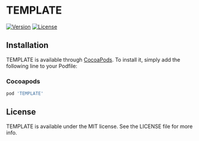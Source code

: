 # TEMPLATE

[![Version](https://img.shields.io/cocoapods/v/TEMPLATE.svg?style=flat)](https://cocoapods.org/pods/TEMPLATE)
[![License](https://img.shields.io/cocoapods/l/TEMPLATE.svg?style=flat)](https://cocoapods.org/pods/TEMPLATE)
<!-- [![Carthage compatible](https://img.shields.io/badge/Carthage-compatible-4BC51D.svg?style=flat)](https://github.com/Carthage/Carthage) -->
<!-- [![Platform](https://img.shields.io/cocoapods/p/OverlayContainer.svg?style=flat)](https://cocoapods.org/pods/OverlayContainer) -->
<!-- [![Build Status](https://api.travis-ci.org/applidium/TEMPLATE.svg?branch=master)](https://travis-ci.org/applidium/TEMPLATE) -->

## Installation

TEMPLATE is available through [CocoaPods](https://cocoapods.org). To install it, simply add the following line to your Podfile:

### Cocoapods

```ruby
pod 'TEMPLATE'
```

<!-- ### Carthage

Add the following to your Cartfile:

```ruby
github "https://github.com/applidium/TEMPLATE"
``` -->

## License

TEMPLATE is available under the MIT license. See the LICENSE file for more info.
